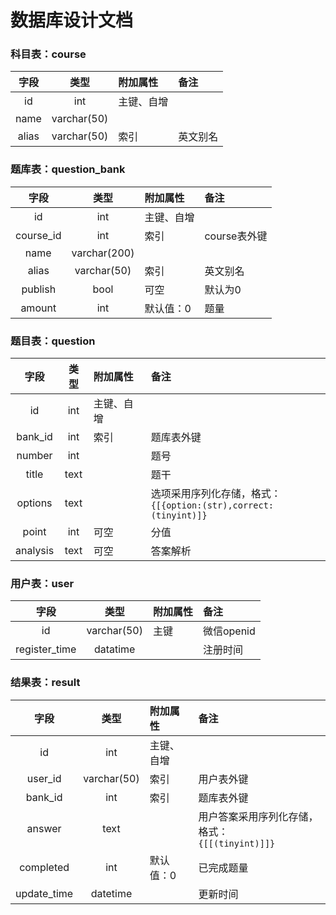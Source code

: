 # 数据库设计文档

### 科目表：course
|字段	|类型	|附加属性	|备注	|
|:-----:|:-----:|:----------|:------|
|id		|int	|主键、自增	|		|
|name	|varchar(50)|		|		|
|alias	|varchar(50)|索引	|英文别名|

### 题库表：question_bank
|字段	|类型	|附加属性	|备注	|
|:-----:|:-----:|:----------|:------|
|id		|int	|主键、自增	|		|
|course_id|int	|索引		|course表外键|
|name	|varchar(200)|		|		|
|alias	|varchar(50)|索引	|英文别名|
|publish|bool	|可空		|默认为0|
|amount	|int	|默认值：0	|题量	|

### 题目表：question
|字段	|类型	|附加属性	|备注	|
|:-----:|:-----:|:----------|:------|
|id		|int	|主键、自增	|		|
|bank_id|int	|索引		|题库表外键|
|number	|int	|			|题号	|
|title	|text	|			|题干	|
|options|text	|			|选项采用序列化存储，格式：<br/>`{[{option:(str),correct:(tinyint)]}`|
|point	|int	|可空		|分值	|
|analysis|text	|可空		|答案解析|

### 用户表：user
|字段	|类型	|附加属性	|备注	|
|:-----:|:-----:|:----------|:------|
|id		|varchar(50)|主键	|微信openid|
|register_time|datatime|	|注册时间|

### 结果表：result
|字段	|类型	|附加属性	|备注	|
|:-----:|:-----:|:----------|:------|
|id		|int	|主键、自增	|		|
|user_id|varchar(50)|索引		|用户表外键|
|bank_id|int	|索引		|题库表外键|
|answer	|text	|			|用户答案采用序列化存储，格式：<br/>`{[[(tinyint)]]}`|
|completed|int	|默认值：0	|已完成题量|
|update_time|datetime|		|更新时间|
